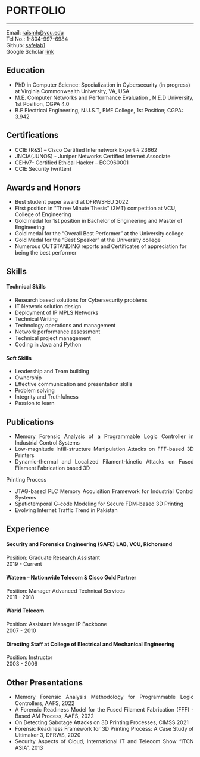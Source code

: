 # PORTFOLIO

---
Email: [raismh@vcu.edu](mailto:raismh@vcu.edu)
<br>
Tel No.: 1-804-997-6984
<br>
Github: [safelab1](https://github.com/safelab1)
<br>
Google Scholar [link](https://scholar.google.com/citations?user=bQ8qBw4AAAAJ&hl=en)


## Education
* PhD in Computer Science: Specialization in Cybersecurity (in progress) at Virginia Commonwealth University, VA, USA
* M.E. Computer Networks and Performance Evaluation , N.E.D University, 1st Position, CGPA 4.0
* B.E Electrical Engineering, N.U.S.T, EME College, 1st Position; CGPA: 3.942

## Certifications
* CCIE (R&amp;S) – Cisco Certified Internetwork Expert # 23662
* JNCIA(JUNOS) - Juniper Networks Certified Internet Associate
* CEHv7- Certified Ethical Hacker – ECC960001
* CCIE Security (written)

## Awards and Honors
* Best student paper award at DFRWS-EU 2022
* First position in "Three Minute Thesis" (3MT) competition at VCU, College of Engineering
* Gold medal for 1st position in Bachelor of Engineering and Master of Engineering
* Gold medal for the “Overall Best Performer” at the University college
* Gold Medal for the “Best Speaker” at the University college
* Numerous OUTSTANDING reports and Certificates of appreciation for being the best performer

## Skills
#### Technical Skills
* Research based solutions for Cybersecurity problems 
* IT Network solution design
* Deployment of IP MPLS Networks
* Technical Writing
* Technology operations and management
* Network performance assessment
* Technical project management
* Coding in Java and Python

#### Soft Skills
* Leadership and Team building
* Ownership
* Effective communication and presentation skills
* Problem solving
* Integrity and Truthfulness
* Passion to learn


## Publications
* <div style="text-align: justify"> Memory Forensic Analysis of a Programmable Logic Controller in Industrial Control Systems</div>
* <div style="text-align: justify"> Low-magnitude Infill-structure Manipulation Attacks on FFF-based 3D Printers</div>
* <div style="text-align: justify"> Dynamic-thermal and Localized Filament-kinetic Attacks on Fused Filament Fabrication based 3D
Printing Process</div>
* <div style="text-align: justify"> JTAG-based PLC Memory Acquisition Framework for Industrial Control Systems</div>
* <div style="text-align: justify"> Spatiotemporal G-code Modeling for Secure FDM-based 3D Printing</div>
* <div style="text-align: justify"> Evolving Internet Traffic Trend in Pakistan</div>

## Experience
#### Security and Forensics Engineering (SAFE) LAB, VCU, Richomond
Position: Graduate Research Assistant
<br>
2019 - Current
#### Wateen – Nationwide Telecom &amp; Cisco Gold Partner 
Position: Manager Advanced Technical Services
<br>
2011 - 2018
#### Warid Telecom 
Position: Assistant Manager IP Backbone
<br>
2007 - 2010
#### Directing Staff at College of Electrical and Mechanical Engineering
Position: Instructor
<br>
2003 - 2006

## Other Presentations
* <div style="text-align: justify">Memory Forensic Analysis Methodology for Programmable Logic Controllers, AAFS, 2022</div>
* <div style="text-align: justify">A Forensic Readiness Model for the Fused Filament Fabrication (FFF) -Based AM Process, AAFS, 2022</div>
* <div style="text-align: justify">On Detecting Sabotage Attacks on 3D Printing Processes, CIMSS 2021</div>
* <div style="text-align: justify">Forensic Readiness Framework for 3D Printing Process: A Case Study of Ultimaker 3, DFRWS, 2020</div>
* <div style="text-align: justify">Security Aspects of Cloud, International IT and Telecom Show “ITCN ASIA”, 2013</div>
